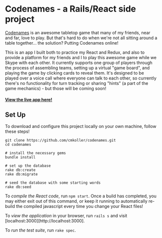 # Codenames - a Rails/React side project
[Codenames](https://boardgamegeek.com/boardgame/178900/codenames) is an awesome tabletop game that many of my friends, near and far, love to play. But that's hard to do when we're not all sitting around a table together... the solution? Putting Codenames online!

This is an app I built both to practice my React and Redux, and also to provide a platform for my friends and I to play this awesome game while we Skype with each other. It currently supports one group of players through the process of assembling teams, setting up a virtual "game board", and playing the game by clicking cards to reveal them. It's designed to be played over a voice call where everyone can talk to each other, so currently there's no functionality for turn tracking or sharing "hints" (a part of the game mechanics) - but those will be coming soon!

#### [View the live app here!](c0d3names.herokuapp.com/play)

## Set Up

To download and configure this project locally on your own machine, follow these steps!

```
git clone https://github.com/cmkoller/codenames.git
cd codenames

# install the necessary gems
bundle install

# set up the database
rake db:create
rake db:migrate

# seed the database with some starting words
rake db:seed
```

To *compile the React code*, run `npm start`. Once a build has completed, you may either exit out of this command, or keep it running to automatically re-build the compiled javascript every time you change your React files!

To *view the application* in your browser, run `rails s` and visit [localhost:3000][http://localhost:3000].

To *run the test suite*, run `rake spec`.
